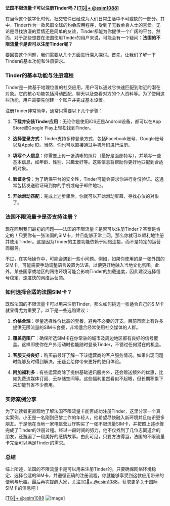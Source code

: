 **法国不限流量卡可以注册Tinder吗？[[TG💪+ @esim1088](https://t.me/s/esim1088)]**

在当今这个数字化时代，社交软件已经成为人们日常生活中不可或缺的一部分。其中，Tinder作为一款风靡全球的约会应用程序，受到了无数单身人士的喜爱。无论是寻找浪漫的爱情还是简单的友谊，Tinder都能为你提供一个广阔的平台。然而，对于那些想要在法国使用Tinder的用户来说，可能会有一个疑问：**法国的不限流量卡是否可以注册Tinder呢？**

要回答这个问题，我们需要从几个方面进行深入探讨。首先，让我们了解一下Tinder的基本功能和注册要求。

### Tinder的基本功能与注册流程

Tinder是一款基于地理位置的社交应用，用户可以通过它快速匹配到附近的潜在对象。它的核心功能包括滑动匹配、聊天以及查看对方的个人资料等。为了使用这些功能，用户需要先创建一个账户并完成基本设置。

注册Tinder非常简单，通常只需要以下几个步骤：

1. **下载并安装Tinder应用**：无论你是使用iOS还是Android设备，都可以在App Store或Google Play上轻松找到Tinder。
   
2. **选择登录方式**：Tinder支持多种登录方式，包括Facebook账号、Google账号以及Apple ID。当然，你也可以直接通过手机号码进行注册。

3. **填写个人信息**：你需要上传一张清晰的照片（最好是面部特写），并填写一些基本信息，如年龄、性别、兴趣爱好等。这些信息将帮助你更好地匹配到合适的对象。

4. **验证身份**：为了确保平台的安全性，Tinder可能会要求你进行身份验证。这通常包括发送验证码到你的手机或电子邮件地址。

5. **开始滑动匹配**：完成上述步骤后，你就可以开始滑动屏幕，寻找心仪的对象了。

### 法国不限流量卡是否支持注册？

现在回到我们最初的问题——法国的不限流量卡是否可以注册Tinder？答案是肯定的！只要你有一张法国的SIM卡，并且能够正常上网，那么你就可以顺利地注册并使用Tinder。这是因为Tinder的主要功能依赖于网络连接，而不是特定的运营商服务。

不过，在实际操作中，可能会遇到一些小问题。例如，如果你使用的是一张外国的SIM卡，可能需要手动调整语言设置为法语，以便更好地融入当地文化氛围。此外，某些国家或地区的网络环境可能会影响Tinder的加载速度，因此建议选择信号稳定、速度快的网络运营商。

### 如何选择合适的法国SIM卡？

既然法国的不限流量卡可以用来注册Tinder，那么如何挑选一张适合自己的SIM卡就显得尤为重要了。以下是一些选购建议：

1. **价格合理**：尽量选择性价比高的套餐，避免不必要的开支。目前市面上有许多提供无限流量的SIM卡套餐，非常适合经常使用社交媒体的人群。

2. **覆盖范围广**：确保所选SIM卡在你常驻的城市及周边地区都有良好的信号覆盖。这样即使你在户外活动时也能随时登录Tinder，不错过任何潜在的机会。

3. **客服支持良好**：购买前最好了解一下该运营商的客户服务情况。如果出现问题时能够及时得到解决，无疑会给你带来更好的使用体验。

4. **附加福利多**：有些运营商除了提供基础通讯服务外，还会赠送额外的优惠，比如免费流媒体订阅、云存储空间等。这些福利虽然看似不起眼，但长期积累下来却能节省不少费用。

### 实际案例分享

为了让读者更直观地了解法国不限流量卡能否成功注册Tinder，这里分享一个真实案例。小王是一名刚到巴黎工作的年轻人，他希望尽快融入新环境并且结识更多朋友。于是他在当地一家电信营业厅购买了一张不限流量SIM卡，并按照上述步骤完成了Tinder的注册过程。经过一段时间的努力，他不仅找到了几位志同道合的朋友，还邂逅了一段美好的感情故事。由此可见，只要方法得当，法国的不限流量卡完全可以满足Tinder的需求。

### 总结

综上所述，法国的不限流量卡是可以用来注册Tinder的。只要确保网络环境稳定、选择合适的SIM卡，并遵循正确的注册流程，你就能够享受到这款应用带来的便利与乐趣。最后再次提醒大家，关注[TG💪+ @esim1088](https://t.me/s/esim1088)，获取更多关于国际SIM卡的信息吧！

[[TG💪+ @esim1088](https://t.me/s/esim1088) ![Image](https://i.postimg.cc/4NQfJmqS/Snipaste-2025-05-13-00-14-12.png)]